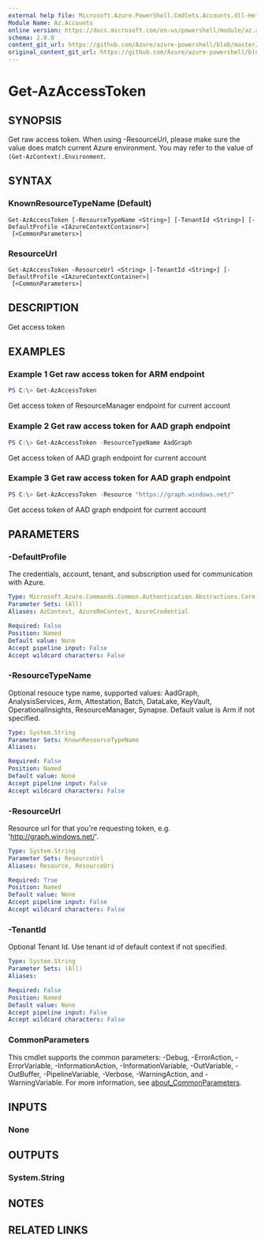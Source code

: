 ```yaml
---
external help file: Microsoft.Azure.PowerShell.Cmdlets.Accounts.dll-Help.xml
Module Name: Az.Accounts
online version: https://docs.microsoft.com/en-us/powershell/module/az.accounts/get-azaccesstoken
schema: 2.0.0
content_git_url: https://github.com/Azure/azure-powershell/blob/master/src/Accounts/Accounts/help/Get-AzAccessToken.md
original_content_git_url: https://github.com/Azure/azure-powershell/blob/master/src/Accounts/Accounts/help/Get-AzAccessToken.md
---
```


# Get-AzAccessToken

## SYNOPSIS
Get raw access token. When using -ResourceUrl, please make sure the value does match current Azure environment. You may refer to the value of `(Get-AzContext).Environment`.

## SYNTAX

### KnownResourceTypeName (Default)
```
Get-AzAccessToken [-ResourceTypeName <String>] [-TenantId <String>] [-DefaultProfile <IAzureContextContainer>]
 [<CommonParameters>]
```

### ResourceUrl
```
Get-AzAccessToken -ResourceUrl <String> [-TenantId <String>] [-DefaultProfile <IAzureContextContainer>]
 [<CommonParameters>]
```

## DESCRIPTION
Get access token

## EXAMPLES

### Example 1 Get raw access token for ARM endpoint
```powershell
PS C:\> Get-AzAccessToken
```

Get access token of ResourceManager endpoint for current account

### Example 2 Get raw access token for AAD graph endpoint
```powershell
PS C:\> Get-AzAccessToken -ResourceTypeName AadGraph
```

Get access token of AAD graph endpoint for current account

### Example 3 Get raw access token for AAD graph endpoint
```powershell
PS C:\> Get-AzAccessToken -Resource "https://graph.windows.net/"
```

Get access token of AAD graph endpoint for current account

## PARAMETERS

### -DefaultProfile
The credentials, account, tenant, and subscription used for communication with Azure.

```yaml
Type: Microsoft.Azure.Commands.Common.Authentication.Abstractions.Core.IAzureContextContainer
Parameter Sets: (All)
Aliases: AzContext, AzureRmContext, AzureCredential

Required: False
Position: Named
Default value: None
Accept pipeline input: False
Accept wildcard characters: False
```

### -ResourceTypeName
Optional resouce type name, supported values: AadGraph, AnalysisServices, Arm, Attestation, Batch, DataLake, KeyVault, OperationalInsights, ResourceManager, Synapse. Default value is Arm if not specified.

```yaml
Type: System.String
Parameter Sets: KnownResourceTypeName
Aliases:

Required: False
Position: Named
Default value: None
Accept pipeline input: False
Accept wildcard characters: False
```

### -ResourceUrl
Resource url for that you're requesting token, e.g. 'http://graph.windows.net/'.

```yaml
Type: System.String
Parameter Sets: ResourceUrl
Aliases: Resource, ResourceUri

Required: True
Position: Named
Default value: None
Accept pipeline input: False
Accept wildcard characters: False
```

### -TenantId
Optional Tenant Id. Use tenant id of default context if not specified.

```yaml
Type: System.String
Parameter Sets: (All)
Aliases:

Required: False
Position: Named
Default value: None
Accept pipeline input: False
Accept wildcard characters: False
```

### CommonParameters
This cmdlet supports the common parameters: -Debug, -ErrorAction, -ErrorVariable, -InformationAction, -InformationVariable, -OutVariable, -OutBuffer, -PipelineVariable, -Verbose, -WarningAction, and -WarningVariable. For more information, see [about_CommonParameters](http://go.microsoft.com/fwlink/?LinkID=113216).

## INPUTS

### None

## OUTPUTS

### System.String

## NOTES

## RELATED LINKS
